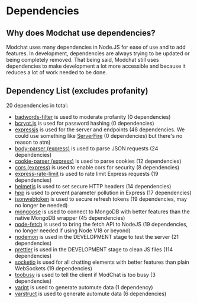 # Dependencies

## Why does Modchat use dependencies?

Modchat uses many dependencies in Node.JS for ease of use and to add features. In development, dependencies are always trying to be updated or being completely removed. That being said, Modchat still uses dependencies to make development a lot more accessible and because it reduces a lot of work needed to be done.

## Dependency List (excludes profanity)
20 dependencies in total:
- [badwords-filter](https://github.com/3chospirits/badwords-filter) is used to moderate profanity (0 dependencies)
- [bcrypt.js](https://github.com/dcodeIO/bcrypt.js) is used for password hashing (0 dependencies)
- [expressjs](https://github.com/expressjs/express) is used for the server and endpoints (48 dependencies. We could use something like [ServerFire](https://github.com/AmazingMech2418/ServerFire) (0 dependencies) but there's no reason to atm)
- [body-parser (express)](https://github.com/expressjs/body-parser) is used to parse JSON requests (24 dependencies)
- [cookie-parser (express)](https://github.com/expressjs/cookie-parser) is used to parse cookies (12 dependencies)
- [cors (express)](https://github.com/expressjs/cors) is used to enable cors for security (8 dependencies)
- [express-rate-limit](https://github.com/express-rate-limit/express-rate-limit) is used to rate limit Express requests (19 dependencies)
- [helmetjs](https://github.com/helmetjs/helmet) is used to set secure HTTP headers (14 dependencies)
- [hpp](https://github.com/analog-nico/hpp) is used to prevent parameter pollution in Express (17 dependencies)
- [jsonwebtoken](https://github.com/auth0/node-jsonwebtoken) is used to secure refresh tokens (19 dependencies, may no longer be needed)
- [mongoose](https://github.com/Automattic/mongoose) is used to connect to MongoDB with better features than the native MongoDB wrapper (45 dependencies)
- [node-fetch](https://github.com/node-fetch/node-fetch) is used to bring the fetch API to NodeJS (19 dependencies, no longer needed if using Node V18 or beyond)
- [nodemon](https://github.com/remy/nodemon) is used in the DEVELOPMENT stage to test the server (21 dependencies)
- [prettier](https://github.com/prettier/prettier) is used in the DEVELOPMENT stage to clean JS files (114 dependencies)
- [socketio](https://github.com/socketio/socket.io) is used for all chatting elements with better features than plain WebSockets (19 dependencies)
- [toobusy](https://github.com/VinayaSathyanarayana/node-toobusy) is used to tell the client if ModChat is too busy (3 dependencies)
- [varint](https://github.com/chrisdickinson/varint) is used to generate automute data (1 dependency)
- [varstruct](https://github.com/varstruct/varstruct) is used to generate automute data (6 dependencies)